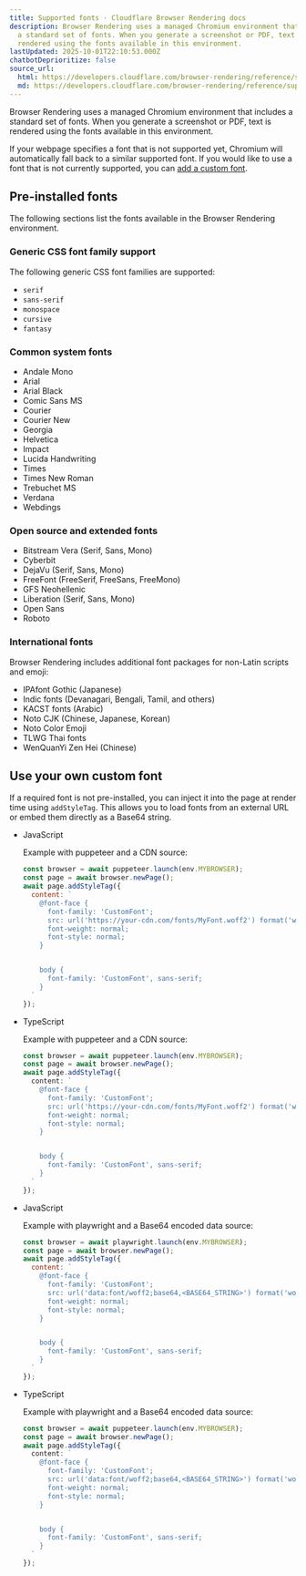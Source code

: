 ```yaml
---
title: Supported fonts · Cloudflare Browser Rendering docs
description: Browser Rendering uses a managed Chromium environment that includes
  a standard set of fonts. When you generate a screenshot or PDF, text is
  rendered using the fonts available in this environment.
lastUpdated: 2025-10-01T22:10:53.000Z
chatbotDeprioritize: false
source_url:
  html: https://developers.cloudflare.com/browser-rendering/reference/supported-fonts/
  md: https://developers.cloudflare.com/browser-rendering/reference/supported-fonts/index.md
---
```


Browser Rendering uses a managed Chromium environment that includes a standard set of fonts. When you generate a screenshot or PDF, text is rendered using the fonts available in this environment.

If your webpage specifies a font that is not supported yet, Chromium will automatically fall back to a similar supported font. If you would like to use a font that is not currently supported, you can [add a custom font](https://developers.cloudflare.com/browser-rendering/reference/supported-fonts/#use-your-own-custom-font).

## Pre-installed fonts

The following sections list the fonts available in the Browser Rendering environment.

### Generic CSS font family support

The following generic CSS font families are supported:

* `serif`
* `sans-serif`
* `monospace`
* `cursive`
* `fantasy`

### Common system fonts

* Andale Mono
* Arial
* Arial Black
* Comic Sans MS
* Courier
* Courier New
* Georgia
* Helvetica
* Impact
* Lucida Handwriting
* Times
* Times New Roman
* Trebuchet MS
* Verdana
* Webdings

### Open source and extended fonts

* Bitstream Vera (Serif, Sans, Mono)
* Cyberbit
* DejaVu (Serif, Sans, Mono)
* FreeFont (FreeSerif, FreeSans, FreeMono)
* GFS Neohellenic
* Liberation (Serif, Sans, Mono)
* Open Sans
* Roboto

### International fonts

Browser Rendering includes additional font packages for non-Latin scripts and emoji:

* IPAfont Gothic (Japanese)
* Indic fonts (Devanagari, Bengali, Tamil, and others)
* KACST fonts (Arabic)
* Noto CJK (Chinese, Japanese, Korean)
* Noto Color Emoji
* TLWG Thai fonts
* WenQuanYi Zen Hei (Chinese)

## Use your own custom font

If a required font is not pre-installed, you can inject it into the page at render time using `addStyleTag`. This allows you to load fonts from an external URL or embed them directly as a Base64 string.

* JavaScript

  Example with puppeteer and a CDN source:

  ```js
  const browser = await puppeteer.launch(env.MYBROWSER);
  const page = await browser.newPage();
  await page.addStyleTag({
    content: `
      @font-face {
        font-family: 'CustomFont';
        src: url('https://your-cdn.com/fonts/MyFont.woff2') format('woff2');
        font-weight: normal;
        font-style: normal;
      }


      body {
        font-family: 'CustomFont', sans-serif;
      }
    `
  });
  ```

* TypeScript

  Example with puppeteer and a CDN source:

  ```ts
  const browser = await puppeteer.launch(env.MYBROWSER);
  const page = await browser.newPage();
  await page.addStyleTag({
    content: `
      @font-face {
        font-family: 'CustomFont';
        src: url('https://your-cdn.com/fonts/MyFont.woff2') format('woff2');
        font-weight: normal;
        font-style: normal;
      }


      body {
        font-family: 'CustomFont', sans-serif;
      }
    `
  });
  ```

- JavaScript

  Example with playwright and a Base64 encoded data source:

  ```js
  const browser = await playwright.launch(env.MYBROWSER);
  const page = await browser.newPage();
  await page.addStyleTag({
    content: `
      @font-face {
        font-family: 'CustomFont';
        src: url('data:font/woff2;base64,<BASE64_STRING>') format('woff2');
        font-weight: normal;
        font-style: normal;
      }


      body {
        font-family: 'CustomFont', sans-serif;
      }
    `
  });
  ```

- TypeScript

  Example with playwright and a Base64 encoded data source:

  ```ts
  const browser = await puppeteer.launch(env.MYBROWSER);
  const page = await browser.newPage();
  await page.addStyleTag({
    content: `
      @font-face {
        font-family: 'CustomFont';
        src: url('data:font/woff2;base64,<BASE64_STRING>') format('woff2');
        font-weight: normal;
        font-style: normal;
      }


      body {
        font-family: 'CustomFont', sans-serif;
      }
    `
  });
  ```
